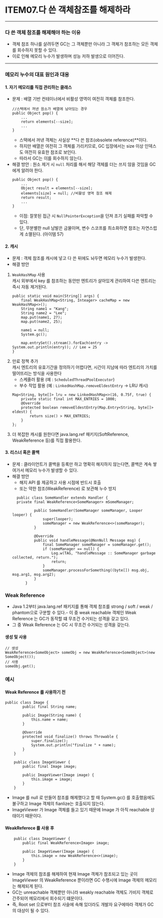 # ITEM07.다 쓴 객체참조를 해제하라

---
### 다 쓴 객체 참조를 해제해야 하는 이유
- 객체 참조 하나를 살려두면 GC는 그 객체뿐만 아니라 그 객체가 참조하는 모든 객체를 회수하지 못할 수 있다.
- 이로 인해 메모리 누수가 발생하며 성능 저하 발생으로 이어진다.

---
### 메모리 누수의 대표 원인과 대응

#### 1. 자기 메모리를 직접 관리하는 클래스
- 문제 : 배열 기반 컨테이너에서 비활성 영역이 여전히 객체를 참조한다.
    ```
    //스택에서 꺼낸 원소가 배열에 남아있는 경우
    public Object pop() {
        ...
        return elements[--size];
        ...
    }
    ```
  - 스택에서 꺼낸 객체는 사실상 **다 쓴 참조(obsolete reference)**이다.
  - 하지만 배열은 여전히 그 객체를 가리키므로, GC 입장에서는 size 이상 인덱스도 여전히 유효한 참조로 보인다.
  - 따라서 GC는 이를 회수하지 않는다.
- 해결 방안 : 원소 제거 시 `null` 처리를 해서 해당 객체를 더는 쓰지 않을 것임을 GC 에게 알려야 한다.
    ```
    public Object pop() {
        ...
        Object result = elements[--size];
        elements[size] = null; //비활성 영역 참조 해제
        return result;
        ...
    }
    ```
  - 이점: 잘못된 접근 시 `NullPointerException`을 던져 조기 실패를 파악할 수 있다.
  - 단, 무분별한 null 남발은 금물이며, 변수 스코프를 최소화하면 참조는 자연스럽게 소멸된다. (아이템 57)

#### 2. 캐시
- 문제 : 객체 참조를 캐시에 넣고 다 쓴 뒤에도 놔두면 메모리 누수가 발생한다.
- 해결 방안
1) `WeakHashMap` 사용
    </br> 캐시 외부에서 key 를 참조하는 동안만 엔트리가 살아있게 관리하여 다쓴 엔트리는 즉시 자동 제거된다.
    ```
    public static void main(String[] args) {
        final WeakHashMap<String, Inteager> cacheMap = new WeakHashMap<>();
        String name1 = "Kang";
        String name2 = "Lee";
        map.put(name1, 27);
        map.put(name2, 25);
            
        name1 = null;
        System.gc();
            
        map.entrySet().stream().forEach(entry -> System.out.println(entry)); // Lee = 25
    }

2) 만료 정책 추가</br>
캐시 엔트리의 유효기간을 정의하기 어렵다면, 시간이 지남에 따라 엔트리의 가치를 떨어뜨리는 방식을 사용한다
   - 스케줄러 활용 (예 : `ScheduledThreadPoolExecutor`)
   - 부수 작업 활용 (예 : `LinkedHashMap.removeEldestEntry` -> LRU 캐시)
    ```
    Map<String, byte[]> lru = new LinkedHashMap<>(16, 0.75f, true) {
        private static final int MAX_ENTRIES = 1000;
        @Override
        protected boolean removeEldestEntry(Map.Entry<String, byte[]> eldest) {
            return size() > MAX_ENTRIES;
        }
    };
    ```
3) 더 복잡한 캐시를 원한다면 java.lang.ref 패키지(SoftReference, WeakReference 등)를 직접 활용한다.

#### 3. 리스너 혹은 콜백
- 문제 : 클라이언트가 콜백을 등록만 하고 명확히 해지하지 않는다면, 콜백은 계속 쌓여가서 메모리 누수가 발생할 수 있다.
- 해결 방안
  - 해지 API 를 제공하고 사용 시점에 반드시 호출
  - 또는 약한 참조(WeakReference) 로 보관해 누수 방지
  ```
    public class SomeHandler extends Handler {
    private final WeakReference<SomeManager> mSomeManager;
    
            public SomeHandler(SomeManager someManager, Looper looper) {
                super(looper);
                someManager = new WeakReference<>(someManager);
            }
    
            @Override
            public void handleMessage(@NonNull Message msg) {
                final SomeManager someManager = someManager.get();
                if (someManager == null) {
                    Log.w(TAG, "handleMessage :: SomeManager garbage collected, return.");
                    return;
                }
                someManager.processForSomething((byte[]) msg.obj, msg.arg1, msg.arg2);
            }
        }

### Weak Reference
- Java 1.2부터 java.lang.ref 패키지를 통해 객체 참조를 strong / soft / weak / phantom으로 구분할 수 있다.- 이 중 weak reachable 객체인 Weak Reference 는 GC가 동작할 떄 무조건 수거되는 성격을 갖고 있다. 
- 그 중 Weak Reference 는 GC 시 무조건 수거되는 성격을 갖는다.

#### 생성 및 사용
```
// 생성
WeakReference<SomeObject> someObj = new WeakReference<SomeObject>(new SomeObject());
// 사용
someObj.get();
```
### 예시
#### Weak Reference 를 사용하기 전
```
public class Image {
        public final String name;

        public Image(String name) {
            this.name = name;
        }

        @Override
        protected void finalize() throws Throwable {
            super.finalize();
            System.out.println("finalize " + name);
        }
    }

    public class ImageViewer {
        public final Image image;

        public ImageViewer(Image image) {
            this.image = image;
        }
    }
```
- Image 를 null 로 만들어 참조를 해제했다고 할 때 System.gc() 를 호출했음에도 불구하고 Image 객체의 fianlize는 호출되지 않는다.
- ImageViewer 가 Image 객체를 들고 있기 때문에 Image 가 아직 reachable 상태이기 때문이다.
#### WeakReferece 를 사용 후
```
    public class ImageViewer {
        public final WeakReference<Image> image;

        public ImageViewer(Image image) {
            this.image = new WeakReference<>(image);
        }
    }

```
- Image 객체의 참조를 해제하여 현재 Image 객체가 참조되고 있는 곳이 ImageViewer 의 WeakReference 뿐이라면 GC 수행시에 Image 객체의 메모리는 해제되게 된다.
- GC는 unreachable 객체뿐만 아니라 weakly reachable 객체도 가비지 객체로 간주되어 메모리에서 회수되기 떄문이다.
- 즉, Root set 으로부터 참조 사슬에 속해 있더라도 개발자 요구에따라 객체가 GC 의 대상이 될 수 있다.